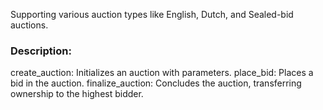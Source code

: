 Supporting various auction types like English, Dutch, and Sealed-bid auctions.

### Description:

create_auction: Initializes an auction with parameters.
place_bid: Places a bid in the auction.
finalize_auction: Concludes the auction, transferring ownership to the highest bidder.
